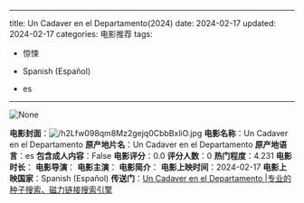 
---
title: Un Cadaver en el Departamento(2024)
date: 2024-02-17
updated: 2024-02-17
categories: 电影推荐
tags:

- 惊悚

- Spanish (Español)
- es
---

<img src="https://image.tmdb.org/t/p/originalNone" alt="None" title="None">

**电影封面**：<img src="https://image.tmdb.org/t/p/w200/h2Lfw098qm8Mz2gejq0CbbBxliO.jpg" alt="/h2Lfw098qm8Mz2gejq0CbbBxliO.jpg" title="/h2Lfw098qm8Mz2gejq0CbbBxliO.jpg">
**电影名称**：Un Cadaver en el Departamento
**原产地片名**：Un Cadaver en el Departamento
**原产地语言**：es
**包含成人内容**：False
**电影评分**：0.0
**评分人数**：0
**热门程度**：4.231
**电影时长**：
**电影导演**：
**电影主演**：
**电影简介**：
**电影上映时间**：2024-02-17
**电影上映国家**：Spanish (Español)
**传送门**：[Un Cadaver en el Departamento |专业的种子搜索、磁力链接搜索引擎](https://movie.amd794.com:2083/?search=Un%20Cadaver%20en%20el%20Departamento&ordering=&mode=match_phrase&page_size=10&page=1)

